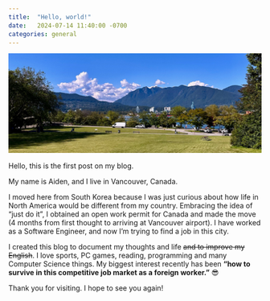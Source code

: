 ```yaml
---
title:  "Hello, world!"
date:   2024-07-14 11:40:00 -0700
categories: general
---
```

![A welcoming image](/assets/images/1.jpg)

Hello, this is the first post on my blog.

My name is Aiden, and I live in Vancouver, Canada.

I moved here from South Korea because I was just curious about how life in North America would be different from my country. Embracing the idea of “just do it”, I obtained an open work permit for Canada and made the move (4 months from first thought to arriving at Vancouver airport). I have worked as a Software Engineer, and now I’m trying to find a job in this city.

I created this blog to document my thoughts and life ~~and to improve my English~~. I love sports, PC games, reading, programming and many Computer Science things. My biggest interest recently has been **“how to survive in this competitive job market as a foreign worker.”** 😎

Thank you for visiting. I hope to see you again!